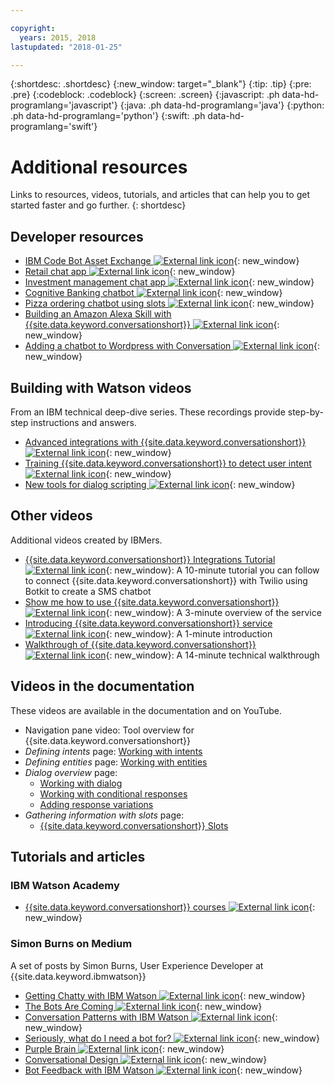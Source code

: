 ```yaml
---

copyright:
  years: 2015, 2018
lastupdated: "2018-01-25"

---
```


{:shortdesc: .shortdesc}
{:new_window: target="_blank"}
{:tip: .tip}
{:pre: .pre}
{:codeblock: .codeblock}
{:screen: .screen}
{:javascript: .ph data-hd-programlang='javascript'}
{:java: .ph data-hd-programlang='java'}
{:python: .ph data-hd-programlang='python'}
{:swift: .ph data-hd-programlang='swift'}

# Additional resources

Links to resources, videos, tutorials, and articles that can help you to get started faster and go further.
{: shortdesc}

## Developer resources

- [IBM Code Bot Asset Exchange ![External link icon](../../icons/launch-glyph.svg "External link icon")](https://developer.ibm.com/code/exchanges/bots/){: new_window}
- [Retail chat app ![External link icon](../../icons/launch-glyph.svg "External link icon")](https://developer.ibm.com/code/journey/create-cognitive-retail-chatbot/){: new_window}
- [Investment management chat app ![External link icon](../../icons/launch-glyph.svg "External link icon")](https://developer.ibm.com/code/journey/create-an-investment-management-chatbot/){: new_window}
- [Cognitive Banking chatbot ![External link icon](../../icons/launch-glyph.svg "External link icon")](https://developer.ibm.com/code/journey/create-cognitive-banking-chatbot/){: new_window}
- [Pizza ordering chatbot using slots ![External link icon](../../icons/launch-glyph.svg "External link icon")](https://developer.ibm.com/code/journey/assemble-a-pizza-ordering-chatbot-dialog/){: new_window}
- [Building an Amazon Alexa Skill with {{site.data.keyword.conversationshort}} ![External link icon](../../icons/launch-glyph.svg "External link icon")](https://github.com/IBM/alexa-skill-watson-conversation){: new_window}
- [Adding a chatbot to Wordpress with Conversation ![External link icon](../../icons/launch-glyph.svg "External link icon")](https://wordpress.org/plugins/conversation-watson/){: new_window}

## Building with Watson videos

From an IBM technical deep-dive series. These recordings provide step-by-step instructions and answers.

- [Advanced integrations with {{site.data.keyword.conversationshort}} ![External link icon](../../icons/launch-glyph.svg "External link icon")](https://youtu.be/0rnt54ONtQw){: new_window}
- [Training {{site.data.keyword.conversationshort}} to detect user intent ![External link icon](../../icons/launch-glyph.svg "External link icon")](https://youtu.be/uYw4Tv1Y5tc){: new_window}
- [New tools for dialog scripting ![External link icon](../../icons/launch-glyph.svg "External link icon")](https://youtu.be/QuR54--vD5o){: new_window}

## Other videos

Additional videos created by IBMers.

- [{{site.data.keyword.conversationshort}} Integrations Tutorial  ![External link icon](../../icons/launch-glyph.svg "External link icon")](https://www.youtube.com/watch?v=O3silvVBaC8&t=3s){: new_window}: A 10-minute tutorial you can follow to connect {{site.data.keyword.conversationshort}} with Twilio using Botkit to create a SMS chatbot
- [Show me how to use {{site.data.keyword.conversationshort}} ![External link icon](../../icons/launch-glyph.svg "External link icon")](https://youtu.be/tUkLIUOm550){: new_window}: A 3-minute overview of the service
- [Introducing {{site.data.keyword.conversationshort}} service ![External link icon](../../icons/launch-glyph.svg "External link icon")](https://youtu.be/A96nLYSMltA){: new_window}: A 1-minute introduction
- [Walkthrough of {{site.data.keyword.conversationshort}} ![External link icon](../../icons/launch-glyph.svg "External link icon")](https://youtu.be/ELwWhJGE2P8){: new_window}: A 14-minute technical walkthrough

## Videos in the documentation

These videos are available in the documentation and on YouTube.

- Navigation pane video: Tool overview for {{site.data.keyword.conversationshort}}
- *Defining intents* page: [Working with intents](intents.html)
- *Defining entities* page: [Working with entities](entities.html)
- *Dialog overview* page:
    - [Working with dialog](dialog-overview.html)
    - [Working with conditional responses](dialog-overview.html#multiple)
    - [Adding response variations](dialog-overview.html#variety)
- *Gathering information with slots* page:
    - [{{site.data.keyword.conversationshort}} Slots](dialog-slots.html)

## Tutorials and articles

### IBM Watson Academy

- [{{site.data.keyword.conversationshort}} courses ![External link icon](../../icons/launch-glyph.svg "External link icon")](https://www.watson-academy.info/course/index.php?categoryid=29){: new_window}

### Simon Burns on Medium

A set of posts by Simon Burns, User Experience Developer at {{site.data.keyword.ibmwatson}}

- [Getting Chatty with IBM Watson ![External link icon](../../icons/launch-glyph.svg "External link icon")](https://medium.com/@snrubnomis/getting-chatty-with-ibm-watson-1075c549ee9e#.vkt86reej){: new_window}
- [The Bots Are Coming ![External link icon](../../icons/launch-glyph.svg "External link icon")](https://medium.com/@snrubnomis/the-bots-are-coming-b0fa71475381#.jq8md0zg7){: new_window}
- [Conversation Patterns with IBM Watson ![External link icon](../../icons/launch-glyph.svg "External link icon")](https://medium.com/@snrubnomis/conversation-patterns-with-ibm-watson-6c4be05e2fe5#.eorkk7crm){: new_window}
- [Seriously, what do I need a bot for? ![External link icon](../../icons/launch-glyph.svg "External link icon")](https://medium.com/@snrubnomis/seriously-what-do-i-need-a-bot-for-8b91a5ffac1a#.ipvv6ixru){: new_window}
- [Purple Brain ![External link icon](../../icons/launch-glyph.svg "External link icon")](https://medium.com/@snrubnomis/purple-brain-2eb1f93fce5){: new_window}
- [Conversational Design ![External link icon](../../icons/launch-glyph.svg "External link icon")](https://chatbotslife.com/conversational-design-d4abe8cce157){: new_window}
- [Bot Feedback with IBM Watson ![External link icon](../../icons/launch-glyph.svg "External link icon")](https://chatbotslife.com/bot-feedback-with-ibm-watson-eb1104df7e7c){: new_window}
